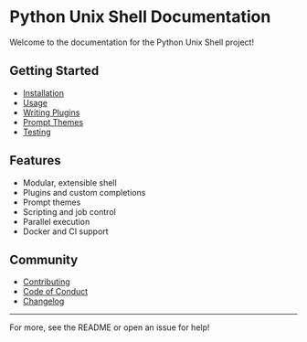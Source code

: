 # Python Unix Shell Documentation

Welcome to the documentation for the Python Unix Shell project!

## Getting Started
- [Installation](installation.md)
- [Usage](usage.md)
- [Writing Plugins](plugins.md)
- [Prompt Themes](themes.md)
- [Testing](testing.md)

## Features
- Modular, extensible shell
- Plugins and custom completions
- Prompt themes
- Scripting and job control
- Parallel execution
- Docker and CI support

## Community
- [Contributing](../CONTRIBUTING.md)
- [Code of Conduct](../CODE_OF_CONDUCT.md)
- [Changelog](../CHANGELOG.md)

---
For more, see the README or open an issue for help! 